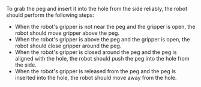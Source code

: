 To grab the peg and insert it into the hole from the side reliably, the robot should perform the following steps:

- When the robot's gripper is not near the peg and the gripper is open, the robot should move gripper above the peg.
- When the robot's gripper is above the peg and the gripper is open, the robot should close gripper around the peg.
- When the robot's gripper is closed around the peg and the peg is aligned with the hole, the robot should push the peg into the hole from the side.
- When the robot's gripper is released from the peg and the peg is inserted into the hole, the robot should move away from the hole.
